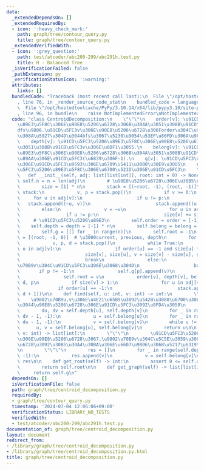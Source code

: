 ```yaml
---
data:
  _extendedDependsOn: []
  _extendedRequiredBy:
  - icon: ':heavy_check_mark:'
    path: graph/tree/contour_query.py
    title: graph/tree/contour_query.py
  _extendedVerifiedWith:
  - icon: ':grey_question:'
    path: test/atcoder/abc200-299/abc291h.test.py
    title: H - Balanced Tree
  _isVerificationFailed: false
  _pathExtension: py
  _verificationStatusIcon: ':warning:'
  attributes:
    links: []
  bundledCode: "Traceback (most recent call last):\n  File \"/opt/hostedtoolcache/PyPy/3.10.14/x64/lib/pypy3.10/site-packages/onlinejudge_verify/documentation/build.py\"\
    , line 76, in _render_source_code_stat\n    bundled_code = language.bundle(\n\
    \  File \"/opt/hostedtoolcache/PyPy/3.10.14/x64/lib/pypy3.10/site-packages/onlinejudge_verify/languages/python.py\"\
    , line 96, in bundle\n    raise NotImplementedError\nNotImplementedError\n"
  code: "class CentroidDecomposition:\n    \"\"\"\n    order[v]: \u91CD\u5FC3\u5206\
    \u89E3\u5F8C\u306E\u90E8\u5206\u6728\u306B\u304A\u3051\u308B\u91CD\u5FC3v\u306E\
    dfs\u9806.\u91CD\u5FC3v\u306E\u90E8\u5206\u6728\u306Forder\u304C\u91CD\u5FC3v\u3088\
    \u308A\u5927\u304D\u3044bfs\u3067\u5230\u9054\u53EF\u80FD\u306A\u9802\u70B9\n\
    \    depth[v]: \u91CD\u5FC3\u5206\u89E3\u5F8C\u306E\u90E8\u5206\u6728\u306B\u304A\
    \u3051\u308B\u91CD\u5FC3v\u306E\u6DF1\u3055.\n    belong[v]: \u91CD\u5FC3\u5206\
    \u89E3\u5F8C\u306E\u90E8\u5206\u6728\u306B\u304A\u3051\u308B\u91CD\u5FC3v\u306E\
    \u89AA\u306E\u91CD\u5FC3(\u6839\u306F-1).\n    g[v]: \u91CD\u5FC3\u5206\u89E3\u5F8C\
    \u306E\u91CD\u5FC3\u9593\u306E\u6709\u5411\u30B0\u30E9\u30D5\n    root: \u91CD\
    \u5FC3\u5206\u89E3\u5F8C\u306E\u6700\u521D\u306E\u91CD\u5FC3\n    \"\"\"\n\n \
    \   def __init__(self, adj: list[list[int]], root: int = 0) -> None:\n       \
    \ self.n = n = len(adj)\n        # \u90E8\u5206\u6728\u306E\u30B5\u30A4\u30BA\n\
    \        size = [1] * n\n        stack = [(~root, -1), (root, -1)]\n        while\
    \ stack:\n            v, p = stack.pop()\n            if v >= 0:\n           \
    \     for u in adj[v]:\n                    if u != p:\n                     \
    \   stack.append((~u, v))\n                        stack.append((u, v))\n    \
    \        else:\n                v = ~v\n                for u in adj[v]:\n   \
    \                 if u != p:\n                        size[v] += size[u]\n   \
    \     # \u91CD\u5FC3\u5206\u89E3\n        self.order = order = [-1] * n\n    \
    \    self.depth = depth = [-1] * n\n        self.belong = belong = [-1] * n\n\
    \        self.g = [[] for _ in range(n)]\n        self.root = -1\n        stack\
    \ = [(root, -1, 0)]  # \u3000current, previous, depth\n        for i in range(n):\n\
    \            v, p, d = stack.pop()\n            while True:\n                for\
    \ u in adj[v]:\n                    if order[u] == -1 and size[u] * 2 > size[v]:\n\
    \                        size[v], size[u], v = size[v] - size[u], size[v], u\n\
    \                        break\n                else:\n                    # \u9802\
    \u70B9v\u304C\u91CD\u5FC3\u306E\u3068\u304D\n                    break\n     \
    \       if p != -1:\n                self.g[p].append(v)\n            else:\n\
    \                self.root = v\n            order[v], depth[v], belong[v] = i,\
    \ d, p\n            if size[v] > 1:\n                for u in adj[v]:\n      \
    \              if order[u] == -1:\n                        stack.append((u, v,\
    \ d + 1))\n\n    def find(self, u: int, v: int) -> int:\n        \"\"\"\n    \
    \    \u9802\u70B9u,v\u306E\u4E21\u65B9\u3092\u542B\u3080\u6700\u3082\u5C0F\u3055\
    \u3044\u90E8\u5206\u6728\u306E\u91CD\u5FC3\u3092\u8FD4\u3059\n        \"\"\"\n\
    \        du, dv = self.depth[u], self.depth[v]\n        for _ in range(du - 1,\
    \ dv - 1, -1):\n            u = self.belong[u]\n        for _ in range(dv - 1,\
    \ du - 1, -1):\n            v = self.belong[v]\n        while u != v:\n      \
    \      u, v = self.belong[u], self.belong[v]\n        return u\n\n    def get(self,\
    \ v: int) -> list[int]:\n        \"\"\"\n        \u91CD\u5FC3\u5206\u89E3\u5F8C\
    \u306E\u90E8\u5206\u6728\u3067,\u9802\u70B9v\u304C\u5C5E\u3059\u308B\u90E8\u5206\
    \u6728\u3092\u30B5\u30A4\u30BA\u306E\u6607\u9806\u306B\u5217\u6319\u3059\u308B\
    \n        \"\"\"\n        res = []\n        for _ in range(self.depth[v], -1,\
    \ -1):\n            res.append(v)\n            v = self.belong[v]\n        return\
    \ res\n\n    def get_root(self) -> int:\n        assert 0 <= self.root < self.n\n\
    \        return self.root\n\n    def get_graph(self) -> list[list[int]]:\n   \
    \     return self.g\n"
  dependsOn: []
  isVerificationFile: false
  path: graph/tree/centroid_decomposition.py
  requiredBy:
  - graph/tree/contour_query.py
  timestamp: '2024-07-04 12:06:06+09:00'
  verificationStatus: LIBRARY_NO_TESTS
  verifiedWith:
  - test/atcoder/abc200-299/abc291h.test.py
documentation_of: graph/tree/centroid_decomposition.py
layout: document
redirect_from:
- /library/graph/tree/centroid_decomposition.py
- /library/graph/tree/centroid_decomposition.py.html
title: graph/tree/centroid_decomposition.py
---
```

